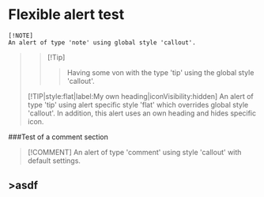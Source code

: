 # Flexible alert test

```text
[!NOTE]
An alert of type 'note' using global style 'callout'.
```

> > \[!Tip\]
> >
> > > Having some von with the type 'tip' using the global style 'callout'.
>
> \[!TIP\|style:flat\|label:My own heading\|iconVisibility:hidden\] An alert of type 'tip' using alert specific style 'flat' which overrides global style 'callout'. In addition, this alert uses an own heading and hides specific icon.

###Test of  a comment section

> \[!COMMENT\] An alert of type 'comment' using style 'callout' with default settings.

 ## &gt;asdf

